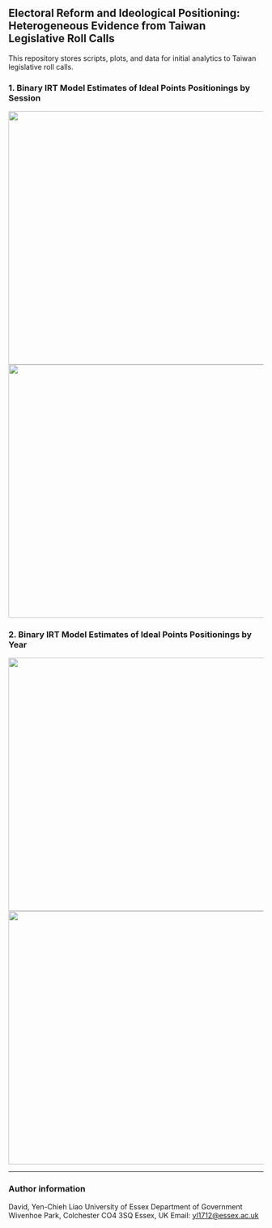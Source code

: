 ##  Electoral Reform and Ideological Positioning: Heterogeneous Evidence from Taiwan Legislative Roll Calls
This repository stores scripts, plots, and data for initial analytics to Taiwan legislative roll calls. 

### 1. Binary IRT Model Estimates of Ideal Points Positionings by Session
<img src="https://github.com/yl17124/taiwanRC/blob/master/plot_code_files/figure-gfm/unnamed-chunk-5-1.png" width="700" height="500" />

<img src="https://github.com/yl17124/taiwanRC/blob/master/plot_code_files/figure-gfm/unnamed-chunk-6-1.png" width="700" height="500" />


### 2. Binary IRT Model Estimates of Ideal Points Positionings by Year
<img src="https://github.com/yl17124/taiwanRC/blob/master/plot_code_files/figure-gfm/unnamed-chunk-7-1.png" width="700" height="500" />

<img src="https://github.com/yl17124/taiwanRC/blob/master/plot_code_files/figure-gfm/unnamed-chunk-8-1.png" width="700" height="500" />


---

### Author information
David, Yen-Chieh Liao
University of Essex
Department of Government
Wivenhoe Park, Colchester CO4 3SQ
Essex, UK
Email: yl1712@essex.ac.uk
